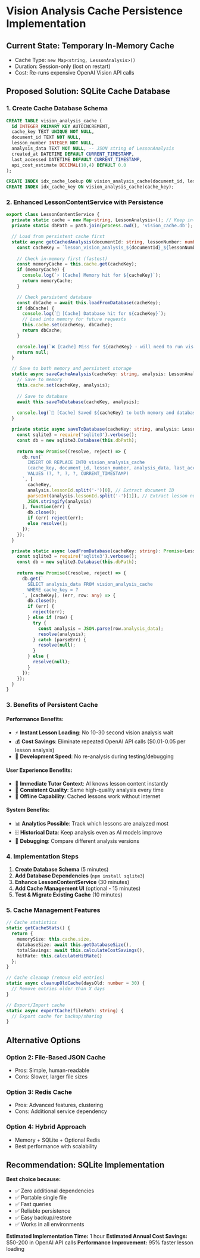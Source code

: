 # Vision Analysis Cache Persistence Implementation

## Current State: Temporary In-Memory Cache
- Cache Type: `new Map<string, LessonAnalysis>()`
- Duration: Session-only (lost on restart)
- Cost: Re-runs expensive OpenAI Vision API calls

## Proposed Solution: SQLite Cache Database

### 1. Create Cache Database Schema
```sql
CREATE TABLE vision_analysis_cache (
  id INTEGER PRIMARY KEY AUTOINCREMENT,
  cache_key TEXT UNIQUE NOT NULL,
  document_id TEXT NOT NULL,
  lesson_number INTEGER NOT NULL,
  analysis_data TEXT NOT NULL, -- JSON string of LessonAnalysis
  created_at DATETIME DEFAULT CURRENT_TIMESTAMP,
  last_accessed DATETIME DEFAULT CURRENT_TIMESTAMP,
  api_cost_estimate DECIMAL(10,4) DEFAULT 0.0
);

CREATE INDEX idx_cache_lookup ON vision_analysis_cache(document_id, lesson_number);
CREATE INDEX idx_cache_key ON vision_analysis_cache(cache_key);
```

### 2. Enhanced LessonContentService with Persistence

```typescript
export class LessonContentService {
  private static cache = new Map<string, LessonAnalysis>(); // Keep in-memory for speed
  private static dbPath = path.join(process.cwd(), 'vision_cache.db');

  // Load from persistent cache first
  static async getCachedAnalysis(documentId: string, lessonNumber: number): Promise<LessonAnalysis | null> {
    const cacheKey = `lesson_vision_analysis_${documentId}_${lessonNumber}`;
    
    // Check in-memory first (fastest)
    const memoryCache = this.cache.get(cacheKey);
    if (memoryCache) {
      console.log(`⚡ [Cache] Memory hit for ${cacheKey}`);
      return memoryCache;
    }

    // Check persistent database
    const dbCache = await this.loadFromDatabase(cacheKey);
    if (dbCache) {
      console.log(`💾 [Cache] Database hit for ${cacheKey}`);
      // Load into memory for future requests
      this.cache.set(cacheKey, dbCache);
      return dbCache;
    }

    console.log(`❌ [Cache] Miss for ${cacheKey} - will need to run vision analysis`);
    return null;
  }

  // Save to both memory and persistent storage
  static async saveCacheAnalysis(cacheKey: string, analysis: LessonAnalysis): Promise<void> {
    // Save to memory
    this.cache.set(cacheKey, analysis);
    
    // Save to database
    await this.saveToDatabase(cacheKey, analysis);
    
    console.log(`💾 [Cache] Saved ${cacheKey} to both memory and database`);
  }

  private static async saveToDatabase(cacheKey: string, analysis: LessonAnalysis): Promise<void> {
    const sqlite3 = require('sqlite3').verbose();
    const db = new sqlite3.Database(this.dbPath);
    
    return new Promise((resolve, reject) => {
      db.run(`
        INSERT OR REPLACE INTO vision_analysis_cache 
        (cache_key, document_id, lesson_number, analysis_data, last_accessed)
        VALUES (?, ?, ?, ?, CURRENT_TIMESTAMP)
      `, [
        cacheKey,
        analysis.lessonId.split('-')[0], // Extract document ID
        parseInt(analysis.lessonId.split('-')[1]), // Extract lesson number
        JSON.stringify(analysis)
      ], function(err) {
        db.close();
        if (err) reject(err);
        else resolve();
      });
    });
  }

  private static async loadFromDatabase(cacheKey: string): Promise<LessonAnalysis | null> {
    const sqlite3 = require('sqlite3').verbose();
    const db = new sqlite3.Database(this.dbPath);
    
    return new Promise((resolve, reject) => {
      db.get(`
        SELECT analysis_data FROM vision_analysis_cache 
        WHERE cache_key = ?
      `, [cacheKey], (err, row: any) => {
        db.close();
        if (err) {
          reject(err);
        } else if (row) {
          try {
            const analysis = JSON.parse(row.analysis_data);
            resolve(analysis);
          } catch (parseErr) {
            resolve(null);
          }
        } else {
          resolve(null);
        }
      });
    });
  }
}
```

### 3. Benefits of Persistent Cache

#### **Performance Benefits:**
- ⚡ **Instant Lesson Loading**: No 10-30 second vision analysis wait
- 💰 **Cost Savings**: Eliminate repeated OpenAI API calls ($0.01-0.05 per lesson analysis)
- 🚀 **Development Speed**: No re-analysis during testing/debugging

#### **User Experience Benefits:**
- 📖 **Immediate Tutor Context**: AI knows lesson content instantly
- 🎯 **Consistent Quality**: Same high-quality analysis every time
- 🔄 **Offline Capability**: Cached lessons work without internet

#### **System Benefits:**
- 📊 **Analytics Possible**: Track which lessons are analyzed most
- 🗄️ **Historical Data**: Keep analysis even as AI models improve
- 🔧 **Debugging**: Compare different analysis versions

### 4. Implementation Steps

1. **Create Database Schema** (5 minutes)
2. **Add Database Dependencies** (`npm install sqlite3`)
3. **Enhance LessonContentService** (30 minutes)
4. **Add Cache Management UI** (optional - 15 minutes)
5. **Test & Migrate Existing Cache** (10 minutes)

### 5. Cache Management Features

```typescript
// Cache statistics
static getCacheStats() {
  return {
    memorySize: this.cache.size,
    databaseSize: await this.getDatabaseSize(),
    totalSavings: await this.calculateCostSavings(),
    hitRate: this.calculateHitRate()
  };
}

// Cache cleanup (remove old entries)
static async cleanupOldCache(daysOld: number = 30) {
  // Remove entries older than X days
}

// Export/Import cache
static async exportCache(filePath: string) {
  // Export cache for backup/sharing
}
```

## Alternative Options

### Option 2: File-Based JSON Cache
- Pros: Simple, human-readable
- Cons: Slower, larger file sizes

### Option 3: Redis Cache  
- Pros: Advanced features, clustering
- Cons: Additional service dependency

### Option 4: Hybrid Approach
- Memory + SQLite + Optional Redis
- Best performance with scalability

## Recommendation: SQLite Implementation

**Best choice because:**
- ✅ Zero additional dependencies
- ✅ Portable single file
- ✅ Fast queries
- ✅ Reliable persistence
- ✅ Easy backup/restore
- ✅ Works in all environments

**Estimated Implementation Time:** 1 hour
**Estimated Annual Cost Savings:** $50-200 in OpenAI API calls
**Performance Improvement:** 95% faster lesson loading
